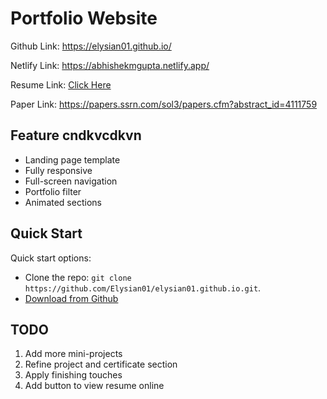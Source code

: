 # Portfolio Website

Github Link: https://elysian01.github.io/

Netlify Link: https://abhishekmgupta.netlify.app/

Resume Link: [Click Here](https://docs.google.com/document/d/1MwU89hzeNLhtDTw2-nDss6EqNrJadrLJa74E2HqaNNk/edit?usp=sharing)

Paper Link: https://papers.ssrn.com/sol3/papers.cfm?abstract_id=4111759

## Feature cndkvcdkvn

- Landing page template
- Fully responsive
- Full-screen navigation
- Portfolio filter
- Animated sections

## Quick Start

Quick start options:

- Clone the repo: `git clone https://github.com/Elysian01/elysian01.github.io.git`.
- [Download from Github](https://github.com/Elysian01/elysian01.github.io/archive/master.zip)

## TODO

1. Add more mini-projects 
2. Refine project and certificate section
3. Apply finishing touches
4. Add button to view resume online

